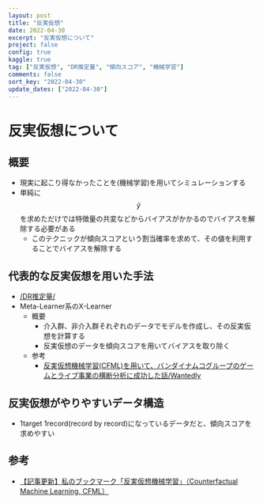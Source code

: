 ```yaml
---
layout: post
title: "反実仮想"
date: 2022-04-30
excerpt: "反実仮想について"
project: false
config: true
kaggle: true
tag: ["反実仮想", "DR推定量", "傾向スコア", "機械学習"]
comments: false
sort_key: "2022-04-30"
update_dates: ["2022-04-30"]
---
```


# 反実仮想について

## 概要
 - 現実に起こり得なかったことを(機械学習)を用いてシミュレーションする
 - 単純に$$\hat{y}$$を求めただけでは特徴量の共変などからバイアスがかかるのでバイアスを解除する必要がある
   - このテクニックが傾向スコアという割当確率を求めて、その値を利用することでバイアスを解除する

## 代表的な反実仮想を用いた手法
 - [/DR推定量/](/DR推定量/)
 - Meta-Learner系のX-Learner
   - 概要
     - 介入群、非介入群それぞれのデータでモデルを作成し、その反実仮想を計算する
     - 反実仮想のデータを傾向スコアを用いてバイアスを取り除く
   - 参考
     - [反実仮想機械学習(CFML)を用いて、バンダイナムコグループのゲームとライブ事業の横断分析に成功した話/Wantedly](https://www.wantedly.com/companies/company_9704487/post_articles/364536)

## 反実仮想がやりやすいデータ構造
 - 1target 1record(record by record)になっているデータだと、傾向スコアを求めやすい

## 参考
 - [【記事更新】私のブックマーク「反実仮想機械学習」（Counterfactual Machine Learning, CFML）](https://www.ai-gakkai.or.jp/resource/my-bookmark/my-bookmark_vol35-no4/)
